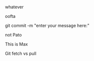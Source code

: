 whatever

oofta

git commit -m "enter your message here:"

not Pato

This is Max

Git fetch vs pull

